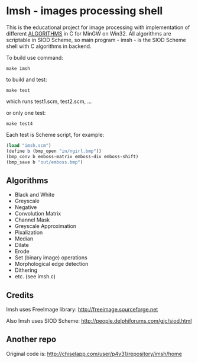# Imsh - images processing shell

This is the educational project for image processing with implementation of
different [ALGORITHMS](http://htmlpreview.github.com/?https://github.com/bapcyk/imsh/blob/master/src/algolist.html)
in C for MinGW on Win32. All algorithms are scriptable in SIOD Scheme,
so main program - imsh - is the SIOD Scheme shell with C algorithms in backend.

To build use command:

`make imsh`

to build and test:

`make test`

which runs test1.scm, test2.scm, ...

or only one test:

`make test4`

Each test is Scheme script, for example:

```scheme
(load "imsh.scm")
(define b (bmp_open "in/ngirl.bmp"))
(bmp_conv b emboss-matrix emboss-div emboss-shift)
(bmp_save b "out/emboss.bmp")
```

## <a name="algo"></a>Algorithms

* Black and White
* Greyscale
* Negative
* Convolution Matrix
* Channel Mask
* Greyscale Approximation
* Pixalization
* Median
* Dilate
* Erode
* Set (binary image) operations
* Morphological edge detection
* Dithering
* etc. (see imsh.c) 

## Credits

Imsh uses FreeImage library: http://freeimage.sourceforge.net

Also Imsh uses SIOD Scheme: http://people.delphiforums.com/gjc/siod.html

## Another repo

Original code is: http://chiselapp.com/user/p4v31/repository/imsh/home
